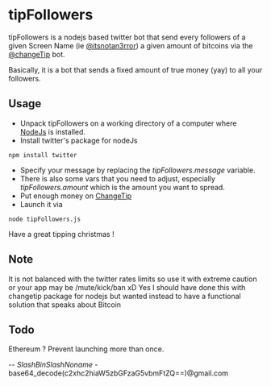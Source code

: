# tipFollowers 

tipFollowers is a nodejs based twitter bot that send every followers of a given Screen Name (ie [@itsnotan3rror](https://www.twitter.com/itsnotan3rror)) a given amount of bitcoins via the [@changeTip](https://www.twitter.com/changeTip) bot.

Basically, it is a bot that sends a fixed amount of true money (yay) to all your followers.

## Usage

* Unpack tipFollowers on a working directory of a computer where [NodeJs](https://nodejs.org) is installed.
* Install twitter's package for nodeJs


```
npm install twitter
``` 
      
* Specify your message by replacing the _tipFollowers.message_ variable.
* There is also some vars that you need to adjust, especially _tipFollowers.amount_ which is the amount you want to spread. 
* Put enough money on [ChangeTip](https://www.changetip.com)
* Launch it via


```
node tipFollowers.js
```
    
Have a great tipping christmas !

## Note
It is not balanced with the twitter rates limits so use it with extreme caution or your app may be /mute/kick/ban xD
Yes I should have done this with changetip package for nodejs but wanted instead to have a functional solution that speaks about Bitcoin

## Todo

Ethereum ?
Prevent launching more than once.


-- _SlashBinSlashNoname_ - base64_decode(c2xhc2hiaW5zbGFzaG5vbmFtZQ==)@gmail.com

